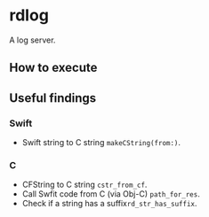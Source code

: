 # rdlog

A log server.

## How to execute

## Useful findings

### Swift
* Swift string to C string `makeCString(from:)`.

### C
* CFString to C string `cstr_from_cf`.
* Call Swfit code from C (via Obj-C) `path_for_res`.
* Check if a string has a suffix`rd_str_has_suffix`.
